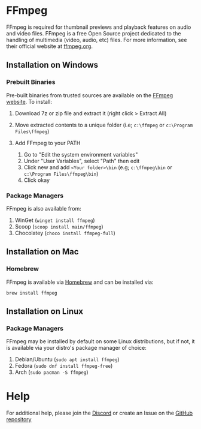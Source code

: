 # FFmpeg

FFmpeg is required for thumbnail previews and playback features on audio and video files. FFmpeg is a free Open Source project dedicated to the handling of multimedia (video, audio, etc) files. For more information, see their official website at [ffmpeg.org](https://www.ffmpeg.org/).

## Installation on Windows
### Prebuilt Binaries
Pre-built binaries from trusted sources are available on the [FFmpeg website](https://www.ffmpeg.org/download.html#build-windows). To install:

1. Download 7z or zip file and extract it (right click > Extract All)
2. Move extracted contents to a unique folder (i.e; `c:\ffmpeg` or `c:\Program Files\ffmpeg`)
3. Add FFmpeg to your PATH 

    1. Go to "Edit the system environment variables"
    2. Under "User Variables", select "Path" then edit
    3. Click new and add `<Your folder>\bin` (e.g; `c:\ffmpeg\bin` or `c:\Program Files\ffmpeg\bin`)
    4. Click okay

### Package Managers
FFmpeg is also available from:

1. WinGet (`winget install ffmpeg`)
2. Scoop (`scoop install main/ffmpeg`)
3. Chocolatey (`choco install ffmpeg-full`)

## Installation on Mac
### Homebrew
FFmpeg is available via [Homebrew](https://brew.sh/) and can be installed via:

`brew install ffmpeg`

## Installation on Linux
### Package Managers
FFmpeg may be installed by default on some Linux distributions, but if not, it is available via your distro's package manager of choice:

1. Debian/Ubuntu (`sudo apt install ffmpeg`)
2. Fedora (`sudo dnf install ffmpeg-free`)
3. Arch (`sudo pacman -S ffmpeg`)

# Help
For additional help, please join the [Discord](https://discord.gg/hRNnVKhF2G) or create an Issue on the [GitHub repository](https://github.com/TagStudioDev/TagStudio)
